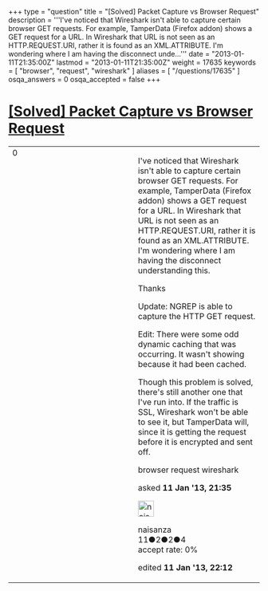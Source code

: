 +++
type = "question"
title = "[Solved] Packet Capture vs Browser Request"
description = '''I&#x27;ve noticed that Wireshark isn&#x27;t able to capture certain browser GET requests. For example, TamperData (Firefox addon) shows a GET request for a URL. In Wireshark that URL is not seen as an HTTP.REQUEST.URI, rather it is found as an XML.ATTRIBUTE. I&#x27;m wondering where I am having the disconnect unde...'''
date = "2013-01-11T21:35:00Z"
lastmod = "2013-01-11T21:35:00Z"
weight = 17635
keywords = [ "browser", "request", "wireshark" ]
aliases = [ "/questions/17635" ]
osqa_answers = 0
osqa_accepted = false
+++

<div class="headNormal">

# [\[Solved\] Packet Capture vs Browser Request](/questions/17635/solved-packet-capture-vs-browser-request)

</div>

<div id="main-body">

<div id="askform">

<table id="question-table" style="width:100%;"><colgroup><col style="width: 50%" /><col style="width: 50%" /></colgroup><tbody><tr class="odd"><td style="width: 30px; vertical-align: top"><div class="vote-buttons"><span id="post-17635-upvote" class="ajax-command post-vote up" rel="nofollow" title="I like this post (click again to cancel)"> </span><div id="post-17635-score" class="post-score" title="current number of votes">0</div><span id="post-17635-downvote" class="ajax-command post-vote down" rel="nofollow" title="I dont like this post (click again to cancel)"> </span> <span id="favorite-mark" class="ajax-command favorite-mark" rel="nofollow" title="mark/unmark this question as favorite (click again to cancel)"> </span><div id="favorite-count" class="favorite-count"></div></div></td><td><div id="item-right"><div class="question-body"><p>I've noticed that Wireshark isn't able to capture certain browser GET requests. For example, TamperData (Firefox addon) shows a GET request for a URL. In Wireshark that URL is not seen as an HTTP.REQUEST.URI, rather it is found as an XML.ATTRIBUTE. I'm wondering where I am having the disconnect understanding this.</p><p>Thanks</p><p>Update: NGREP is able to capture the HTTP GET request.</p><p>Edit: There were some odd dynamic caching that was occurring. It wasn't showing because it had been cached.</p><p>Though this problem is solved, there's still another one that I've run into. If the traffic is SSL, Wireshark won't be able to see it, but TamperData will, since it is getting the request before it is encrypted and sent off.</p></div><div id="question-tags" class="tags-container tags"><span class="post-tag tag-link-browser" rel="tag" title="see questions tagged &#39;browser&#39;">browser</span> <span class="post-tag tag-link-request" rel="tag" title="see questions tagged &#39;request&#39;">request</span> <span class="post-tag tag-link-wireshark" rel="tag" title="see questions tagged &#39;wireshark&#39;">wireshark</span></div><div id="question-controls" class="post-controls"></div><div class="post-update-info-container"><div class="post-update-info post-update-info-user"><p>asked <strong>11 Jan '13, 21:35</strong></p><img src="https://secure.gravatar.com/avatar/d4659f38a392fe3d2b0f19ac1863e7a8?s=32&amp;d=identicon&amp;r=g" class="gravatar" width="32" height="32" alt="naisanza&#39;s gravatar image" /><p><span>naisanza</span><br />
<span class="score" title="11 reputation points">11</span><span title="2 badges"><span class="badge1">●</span><span class="badgecount">2</span></span><span title="2 badges"><span class="silver">●</span><span class="badgecount">2</span></span><span title="4 badges"><span class="bronze">●</span><span class="badgecount">4</span></span><br />
<span class="accept_rate" title="Rate of the user&#39;s accepted answers">accept rate:</span> <span title="naisanza has no accepted answers">0%</span></p></div><div class="post-update-info post-update-info-edited"><p><span> edited <strong>11 Jan '13, 22:12</strong> </span></p></div></div><div id="comments-container-17635" class="comments-container"></div><div id="comment-tools-17635" class="comment-tools"></div><div class="clear"></div><div id="comment-17635-form-container" class="comment-form-container"></div><div class="clear"></div></div></td></tr></tbody></table>

</div>

</div>

